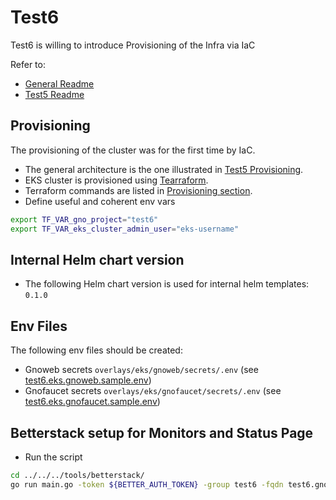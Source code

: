 # Test6

Test6 is willing to introduce Provisioning of the Infra via IaC

Refer to:

* [General Readme](../../README.md)
* [Test5 Readme](../test5/README.md)

## Provisioning

The provisioning of the cluster was for the first time by IaC.

* The general architecture is the one illustrated in [Test5 Provisioning](../test5/README.md#provisioning).
* EKS cluster is provisioned using [Tearraform](../../provisioning/README.md).
* Terraform commands are listed in [Provisioning section](../../provisioning/README.md#running).
* Define useful and coherent env vars

```bash
export TF_VAR_gno_project="test6"
export TF_VAR_eks_cluster_admin_user="eks-username"
```

## Internal Helm chart version

* The following Helm chart version is used for internal helm templates: `0.1.0`

## Env Files

The following env files should be created:

* Gnoweb secrets `overlays/eks/gnoweb/secrets/.env` (see [test6.eks.gnoweb.sample.env](./overlays/eks/gnoweb/secrets/test6.eks.gnoweb.sample.env))
* Gnofaucet secrets `overlays/eks/gnofaucet/secrets/.env` (see [test6.eks.gnofaucet.sample.env](./overlays/eks/gnofaucet/secrets/test6.eks.gnofaucet.sample.env))

## Betterstack setup for Monitors and Status Page

* Run the script

```bash
cd ../../../tools/betterstack/
go run main.go -token ${BETTER_AUTH_TOKEN} -group test6 -fqdn test6.gno.land -prefix Test 6 -extra-path ../../k8s/core/test6/betterstack/extra-services.json
```
